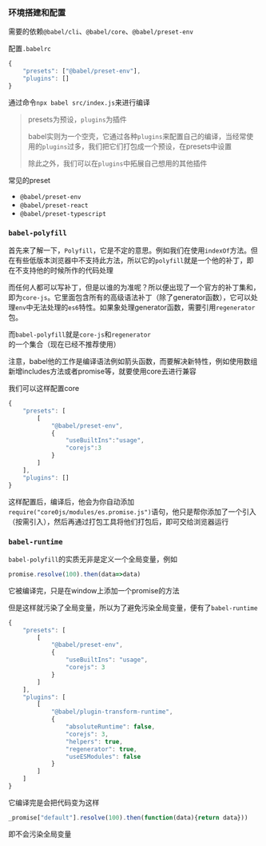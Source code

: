 ### 环境搭建和配置

需要的依赖`@babel/cli`、`@babel/core`、`@babel/preset-env`

配置`.babelrc`

```javascript
{
    "presets": ["@babel/preset-env"],
    "plugins": []
}
```

通过命令`npx babel src/index.js`来进行编译

> presets为预设，`plugins`为插件
>
> babel实则为一个空壳，它通过各种`plugins`来配置自己的编译，当经常使用的`plugins`过多，我们把它们打包成一个预设，在presets中设置
>
> 除此之外，我们可以在`plugins`中拓展自己想用的其他插件

常见的preset

* `@babel/preset-env`
* `@babel/preset-react`
* `@babel/preset-typescript`

### `babel-polyfill`

首先来了解一下，`Polyfill`，它是不定的意思。例如我们在使用`indexOf`方法。但在有些低版本浏览器中不支持此方法，所以它的`polyfill`就是一个他的补丁，即在不支持他的时候所作的代码处理

而任何人都可以写补丁，但是以谁的为准呢？所以便出现了一个官方的补丁集和，即为`core-js`。它里面包含所有的高级语法补丁（除了generator函数），它可以处理`env`中无法处理的`es6`特性。如果象处理generator函数，需要引用`regenerator`包。

而`babel-polyfill`就是`core-js`和`regenerator`的一个集合（现在已经不推荐使用）

注意，babel他的工作是编译语法例如箭头函数，而要解决新特性，例如使用数组新增includes方法或者promise等，就要使用core去进行兼容

我们可以这样配置core

```javascript
{
    "presets": [
    	[
    		"@babel/preset-env",
    		{
    			"useBuiltIns":"usage",
    			"corejs":3
    		}
    	]
    ],
    "plugins": []
}
```

这样配置后，编译后，他会为你自动添加`require("core0js/modules/es.promise.js")`语句，他只是帮你添加了一个引入（按需引入），然后再通过打包工具将他们打包后，即可交给浏览器运行

### `babel-runtime`

`babel-polyfill`的实质无非是定义一个全局变量，例如

```javascript
promise.resolve(100).then(data=>data)
```

它被编译完，只是在window上添加一个promise的方法

但是这样就污染了全局变量，所以为了避免污染全局变量，便有了`babel-runtime`

```javascript
{
    "presets": [
        [
            "@babel/preset-env",
            {
                "useBuiltIns": "usage",
                "corejs": 3
            }
        ]
    ],
    "plugins": [
        [
            "@babel/plugin-transform-runtime",
            {
                "absoluteRuntime": false,
                "corejs": 3,
                "helpers": true,
                "regenerator": true,
                "useESModules": false
            }
        ]
    ]
}
```

它编译完是会把代码变为这样

```javascript
_promise["default"].resolve(100).then(function(data){return data}))
```

即不会污染全局变量







